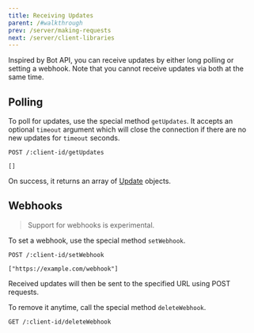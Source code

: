 ```yaml
---
title: Receiving Updates
parent: /#walkthrough
prev: /server/making-requests
next: /server/client-libraries
---
```


Inspired by Bot API, you can receive updates by either long polling or setting a
webhook. Note that you cannot receive updates via both at the same time.

## Polling

To poll for updates, use the special method `getUpdates`. It accepts an optional
`timeout` argument which will close the connection if there are no new updates
for `timeout` seconds.

```http
POST /:client-id/getUpdates

[]
```

On success, it returns an array of [Update](https://mtkru.to/types/Update)
objects.

## Webhooks

> Support for webhooks is experimental.

To set a webhook, use the special method `setWebhook`.

```http
POST /:client-id/setWebhook

["https://example.com/webhook"]
```

Received updates will then be sent to the specified URL using POST requests.

To remove it anytime, call the special method `deleteWebhook`.

```http
GET /:client-id/deleteWebhook
```
